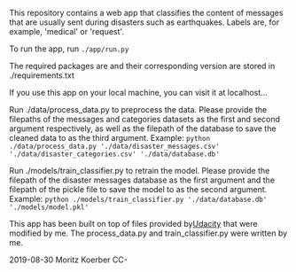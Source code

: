 This repository contains a web app that classifies the content of messages that are usually sent during disasters such as earthquakes. Labels are, for example, 'medical' or 'request'.

To run the app, run `./app/run.py`

The required packages are and their corresponding version are stored in ./requirements.txt

If you use this app on your local machine, you can visit it at localhost...

Run ./data/process_data.py to preprocess the data. Please provide the filepaths of the messages and categories datasets as the first and second argument respectively, as well as the filepath of the database to save the cleaned data to as the third argument. Example: `python ./data/process_data.py './data/disaster_messages.csv' './data/disaster_categories.csv' './data/database.db'`

Run ./models/train_classifier.py to retrain the model. Please provide the filepath of the disaster messages database as the first argument and the filepath of the pickle file to save the model to as the second argument. Example: `python ./models/train_classifier.py './data/database.db' './models/model.pkl'`

This app has been built on top of files provided by[Udacity](http://udacity.com) that were modified by me. The process_data.py and train_classifier.py were written by me. 

2019-08-30 Moritz Koerber 
CC-